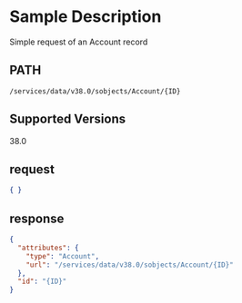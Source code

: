 # Sample Description
Simple request of an Account record

## PATH
```
/services/data/v38.0/sobjects/Account/{ID}
```
## Supported Versions
38.0

## request
 ```json
 { }
```

## response
```json
{
  "attributes": {
    "type": "Account",
    "url": "/services/data/v38.0/sobjects/Account/{ID}"
  },
  "id": "{ID}"
}
```
